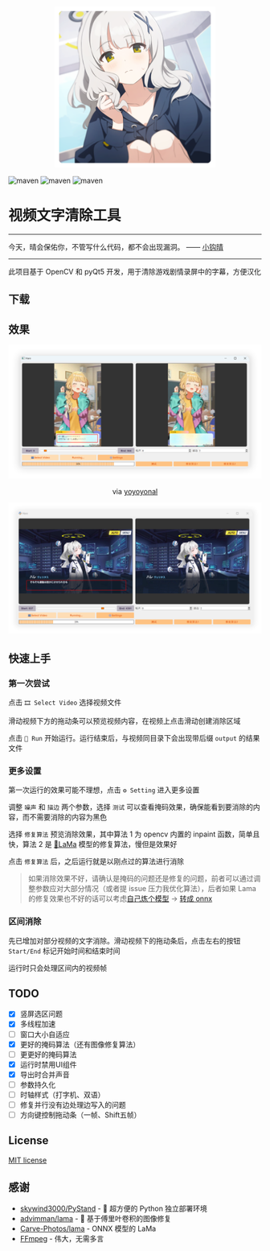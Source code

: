 <div align=center><img width="320" height="320" src="./md/hare_momotalk.png"/></div>

![maven](https://img.shields.io/badge/Python-3.8%2B-blue) 
![maven](https://img.shields.io/badge/OpenCV-4.10.0-yellow) 
![maven](https://img.shields.io/badge/pyQt-5.15.10-red)

# 视频文字清除工具

****

今天，晴会保佑你，不管写什么代码，都不会出现漏洞。 —— [小钩晴](https://static.kivo.wiki/voices/students/%E5%B0%8F%E9%92%A9%20%E6%99%B4/guF8G61lNHMhqdeztHSHTAMMEmCG1qy1.ogg)

****

此项目基于 OpenCV 和 pyQt5 开发，用于清除游戏剧情录屏中的字幕，方便汉化

## 下载



## 效果

![preview](./md/img1.png)

<div align="center">via <a href="https://www.youtube.com/shorts/SDGtdO0WBys">yoyoyonal</a></div>

![preview](./md/img2.png)

## 快速上手

### 第一次尝试

点击 `🎞 Select Video` 选择视频文件

滑动视频下方的拖动条可以预览视频内容，在视频上点击滑动创建消除区域

点击 `🚀 Run` 开始运行。运行结束后，与视频同目录下会出现带后缀 `output` 的结果文件

### 更多设置

第一次运行的效果可能不理想，点击 `⚙️ Setting` 进入更多设置

调整 `噪声` 和 `描边` 两个参数，选择 `测试` 可以查看掩码效果，确保能看到要消除的内容，而不需要消除的内容为黑色

选择 `修复算法` 预览消除效果，其中算法 1 为 opencv 内置的 inpaint 函数，简单且快，算法 2 是 [🦙LaMa](https://github.com/advimman/lama) 模型的修复算法，慢但是效果好

点击 `修复算法` 后，之后运行就是以刚点过的算法进行消除

> 如果消除效果不好，请确认是掩码的问题还是修复的问题，前者可以通过调整参数应对大部分情况（或者提 issue 压力我优化算法），后者如果 Lama 的修复效果也不好的话可以考虑[自己炼个模型](https://github.com/advimman/lama?tab=readme-ov-file#train-and-eval) -> [转成 onnx](./md/export_LaMa_to_onnx.ipynb)

### 区间消除

先已增加对部分视频的文字消除。滑动视频下的拖动条后，点击左右的按钮 `Start/End` 标记开始时间和结束时间

运行时只会处理区间内的视频帧

## TODO

- [x] 竖屏选区问题
- [x] 多线程加速
- [ ] 窗口大小自适应
- [x] 更好的掩码算法（还有图像修复算法）
- [ ] 更更好的掩码算法
- [x] 运行时禁用UI组件
- [x] 导出时合并声音
- [ ] 参数持久化
- [ ] 时轴样式（打字机、双语）
- [ ] 修复并行没有边处理边写入的问题
- [ ] 方向键控制拖动条（一帧、Shift五帧）

## License

[MIT license](./LICENSE)

## 感谢

- [skywind3000/PyStand](https://github.com/skywind3000/PyStand) - 🚀 超方便的 Python 独立部署环境
- [advimman/lama](https://github.com/advimman/lama) - 🦙 基于傅里叶卷积的图像修复
- [Carve-Photos/lama](https://github.com/Carve-Photos/lama) - ONNX 模型的 LaMa
- [FFmpeg](http://ffmpeg.org/) - 伟大，无需多言